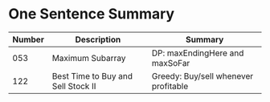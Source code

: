 # One Sentence Summary

| Number| Description | Summary |
| ------| ----------- | ----------- |
| 053   | Maximum Subarray | DP: maxEndingHere and maxSoFar |
| 122   | Best Time to Buy and Sell Stock II | Greedy: Buy/sell whenever profitable |


